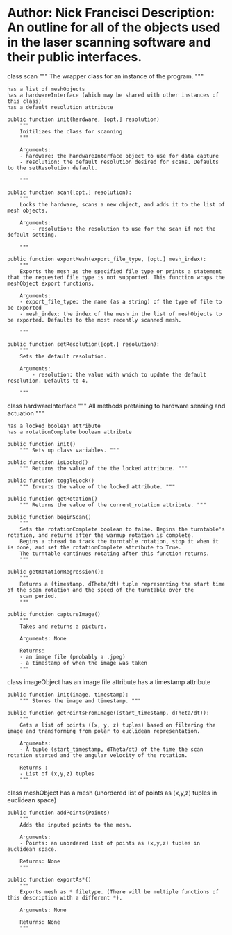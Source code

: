 Author: Nick Francisci
Description: An outline for all of the objects used in the laser scanning software and their public interfaces.
========================

class scan
	""" 
	The wrapper class for an instance of the program.
	"""

	has a list of meshObjects
	has a hardwareInterface (which may be shared with other instances of this class)
	has a default resolution attribute

	public function init(hardware, [opt.] resolution)
		"""
		Initilizes the class for scanning
		"""

		Arguments:
		- hardware: the hardwareInterface object to use for data capture
		- resolution: the default resolution desired for scans. Defaults to the setResolution default.

		"""

	public function scan([opt.] resolution):
		"""
		Locks the hardware, scans a new object, and adds it to the list of mesh objects.

		Arguments:
			- resolution: the resolution to use for the scan if not the default setting.

		"""

	public function exportMesh(export_file_type, [opt.] mesh_index):
		"""
		Exports the mesh as the specified file type or prints a statement that the requested file type is not supported. This function wraps the meshObject export functions.

		Arguments:
		- export_file_type: the name (as a string) of the type of file to be exported
		- mesh_index: the index of the mesh in the list of meshObjects to be exported. Defaults to the most recently scanned mesh.

		"""

	public function setResolution([opt.] resolution):
		"""
		Sets the default resolution.

		Arguments: 
			- resolution: the value with which to update the default resolution. Defaults to 4.

		"""



class hardwareInterface
	""" All methods pretaining to hardware sensing and actuation """

	has a locked boolean attribute
	has a rotationComplete boolean attribute

	public function init()
		""" Sets up class variables. """

	public function isLocked()
		""" Returns the value of the the locked attribute. """

	public function toggleLock()
		""" Inverts the value of the locked attribute. """

	public function getRotation()
		""" Returns the value of the current_rotation attribute. """

	public function beginScan()
		""" 
		Sets the rotationComplete boolean to false. Begins the turntable's rotation, and returns after the warmup rotation is complete.
		Begins a thread to track the turntable rotation, stop it when it is done, and set the rotationComplete attribute to True.
		The turntable continues rotating after this function returns.
		"""

	public getRotationRegression():
		"""
		Returns a (timestamp, dTheta/dt) tuple representing the start time of the scan rotation and the speed of the turntable over the
		scan period.
		"""

	public function captureImage()
		""" 
		Takes and returns a picture.

		Arguments: None

		Returns:
		- an image file (probably a .jpeg)
		- a timestamp of when the image was taken
		"""



class imageObject
	has an image file attribute
	has a timestamp attribute

	public function init(image, timestamp):
		""" Stores the image and timestamp. """

	public function getPointsFromImage((start_timestamp, dTheta/dt)):
		"""
		Gets a list of points ((x, y, z) tuples) based on filtering the image and transforming from polar to euclidean representation.

		Arguments:
		- A tuple (start_timestamp, dTheta/dt) of the time the scan rotation started and the angular velocity of the rotation.

		Returns :
		- List of (x,y,z) tuples
		"""



class meshObject
	has a mesh (unordered list of points as (x,y,z) tuples in euclidean space)

	public function addPoints(Points)
		"""
		Adds the inputed points to the mesh.

		Arguments:
		- Points: an unordered list of points as (x,y,z) tuples in euclidean space.	

		Returns: None	
		"""

	public function exportAs*()
		"""
		Exports mesh as * filetype. (There will be multiple functions of this description with a different *).

		Arguments: None

		Returns: None
		"""